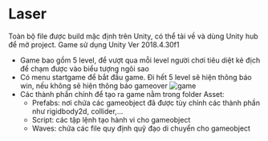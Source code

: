 # Laser
Toàn bộ file được build mặc định trên Unity, có thể tải về và dùng Unity hub để mở project. Game sử dụng Unity Ver 2018.4.30f1
* Game bao gồm 5 level, để vượt qua mỗi level người chơi tiêu diệt kẻ địch để chạm được vào biểu tượng ngôi sao
* Có menu startgame để bắt đầu game. Đi hết 5 level sẽ hiện thông báo win, nếu không sẽ hiện thông báo gameover
![game](https://pasteboard.co/JLPm5sh.png)
* Các thành phần chính để tạo ra game nằm trong folder Asset:
  - Prefabs: nơi chứa các gameobject đã được tùy chỉnh các thành phần như rigidbody2d, collider,...
  - Script: các tập lệnh tạo hành vi cho gameobject
  - Waves: chứa các file quy định quỹ đạo di chuyển cho gameobject
